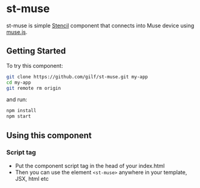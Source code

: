 # st-muse

st-muse is simple [Stencil](https://stenciljs.com/) component that connects into Muse device using [muse.js](https://github.com/urish/muse-js).

## Getting Started

To try this component:

```bash
git clone https://github.com/gilf/st-muse.git my-app
cd my-app
git remote rm origin
```

and run:

```bash
npm install
npm start
```

## Using this component

### Script tag

- Put the component script tag in the head of your index.html
- Then you can use the element `<st-muse>` anywhere in your template, JSX, html etc


